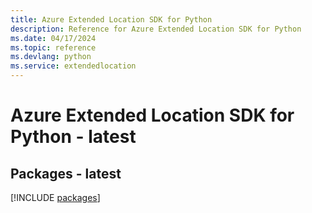 ```yaml
---
title: Azure Extended Location SDK for Python
description: Reference for Azure Extended Location SDK for Python
ms.date: 04/17/2024
ms.topic: reference
ms.devlang: python
ms.service: extendedlocation
---
```

# Azure Extended Location SDK for Python - latest
## Packages - latest
[!INCLUDE [packages](extended-location-index.md)]